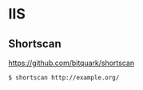 # IIS

## Shortscan

https://github.com/bitquark/shortscan

```
$ shortscan http://example.org/
```
